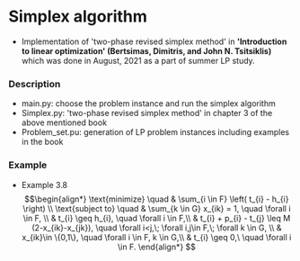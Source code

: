# Simplex algorithm
* Implementation of 'two-phase revised simplex method' in **'Introduction to linear optimization' (Bertsimas, Dimitris, and John N. Tsitsiklis)** which was done in August, 2021 as a part of summer LP study. 


### Description
* main.py: choose the problem instance and run the simplex algorithm
* Simplex.py: 'two-phase revised simplex method' in chapter 3 of the above mentioned book
* Problem_set.pu: generation of LP problem instances including examples in the book


### Example
* Example 3.8
$$\begin{align*}
    \text{minimize} \quad       &  \sum_{i \in F} \left( t_{i} - h_{i} \right)    \\
    \text{subject to} \quad     &  \sum_{k \in G} x_{ik} = 1, \quad \forall i \in F,  \\
                                &  t_{i} \geq h_{i}, \quad \forall i \in F,\\
                                &  t_{i} + p_{i} - t_{j} \leq M (2-x_{ik}-x_{jk}), \quad \forall i<j,\; \forall i,j\in F,\; \forall k \in G, \\
                                & x_{ik}\in \{0,1\}, \quad \forall i \in F, k \in G,\\
                                & t_{i} \geq 0,\ \quad \forall i \in F.
\end{align*}
$$
